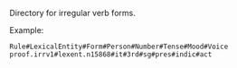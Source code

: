 Directory for irregular verb forms.

Example:

    Rule#LexicalEntity#Form#Person#Number#Tense#Mood#Voice
    proof.irrv1#lexent.n15868#it#3rd#sg#pres#indic#act
